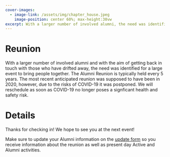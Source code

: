 ```yaml
---
cover-images:
  - image-link: /assets/img/chapter_house.jpeg
    image-position: center 60%; max-height:30vw
excerpt: With a larger number of involved alumni, the need was identified for a large event to bring people together.
---
```


# Reunion

With a larger number of involved alumni and with the aim of getting back in touch with those who have drifted away, the need was identified for a large event to bring people together. The Alumni Reunion is typically held every 5 years. The most recent anticipated reunion was supposed to have been in 2020, however, due to the risks of COVID-19 it was postponed. We will reschedule as soon as COVID-19 no longer poses a signficant health and safety risk.

# Details
Thanks for checking in! We hope to see you at the next event!

Make sure to update your Alumni information on the [update form](http://infoupdate.mtutriangle.org/) so you receive information about the reunion as well as present day Active and Alumni activities.

